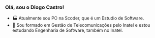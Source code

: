 ### Olá, sou o Diogo Castro!

- 🏭 Atualmente sou PO na Scoder, que é um Estudio de Software.
- 🌱 Sou formado em Gestão de Telecomunicações pelo Inatel e estou estudando Engenharia de Software, também no Inatel.

